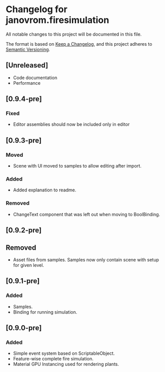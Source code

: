 # Changelog for janovrom.firesimulation
All notable changes to this project will be documented in this file.

The format is based on [Keep a Changelog](https://keepachangelog.com/en/1.0.0/),
and this project adheres to [Semantic Versioning](https://semver.org/spec/v2.0.0.html).

## [Unreleased]
- Code documentation
- Performance

## [0.9.4-pre]
### Fixed
- Editor assemblies should now be included only in editor

## [0.9.3-pre]
### Moved
- Scene with UI moved to samples to allow editing after import.

### Added
- Added explanation to readme.

### Removed
- ChangeText component that was left out when moving to BoolBinding.

## [0.9.2-pre]
## Removed
- Asset files from samples. Samples now only contain scene with setup for given level.

## [0.9.1-pre]
### Added
- Samples.
- Binding for running simulation.

## [0.9.0-pre]
### Added
- Simple event system based on ScriptableObject.
- Feature-wise complete fire simulation.
- Material GPU Instancing used for rendering plants.